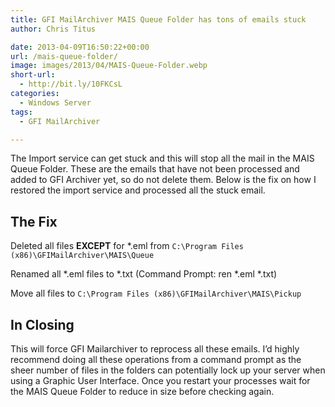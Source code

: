 ```yaml
---
title: GFI MailArchiver MAIS Queue Folder has tons of emails stuck
author: Chris Titus

date: 2013-04-09T16:50:22+00:00
url: /mais-queue-folder/
image: images/2013/04/MAIS-Queue-Folder.webp
short-url:
  - http://bit.ly/10FKCsL
categories:
  - Windows Server
tags:
  - GFI MailArchiver

---
```

The Import service can get stuck and this will stop all the mail in the MAIS Queue Folder. These are the emails that have not been processed and added to GFI Archiver yet, so do not delete them. Below is the fix on how I restored the import service and processed all the stuck email.<!--more-->

## The Fix

Deleted all files **EXCEPT** for *.eml from `C:\Program Files (x86)\GFIMailArchiver\MAIS\Queue`

Renamed all \*.eml files to \*.txt (Command Prompt: ren \*.eml \*.txt)

Move all files to `C:\Program Files (x86)\GFIMailArchiver\MAIS\Pickup`

## In Closing

This will force GFI Mailarchiver to reprocess all these emails. I&#8217;d highly recommend doing all these operations from a command prompt as the sheer number of files in the folders can potentially lock up your server when using a Graphic User Interface. Once you restart your processes wait for the MAIS Queue Folder to reduce in size before checking again.


